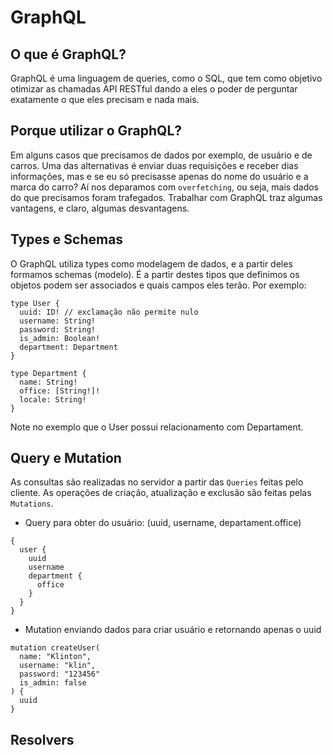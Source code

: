 # GraphQL

## O que é GraphQL?
GraphQL é uma linguagem de queries, como o SQL, que tem como objetivo otimizar as chamadas API RESTful dando a eles o poder de perguntar exatamente o que eles precisam e nada mais.

## Porque utilizar o GraphQL?
Em alguns casos que precisamos de dados por exemplo, de usuário e de carros. Uma das alternativas é enviar duas requisições e receber dias informações, mas e se eu só precisasse apenas do nome do usuário e a marca do carro? Aí nos deparamos com `overfetching`, ou seja, mais dados do que precisamos foram trafegados. Trabalhar com GraphQL traz algumas vantagens, e claro, algumas desvantagens.

## Types e Schemas
O GraphQL utiliza types como modelagem de dados, e a partir deles formamos schemas (modelo). É a partir destes tipos que definimos os objetos podem ser associados e quais campos eles terão. Por exemplo:
```
type User {
  uuid: ID! // exclamação não permite nulo
  username: String!
  password: String!
  is_admin: Boolean!
  department: Department
}

type Department {
  name: String!
  office: [String!]!
  locale: String!
}
```
Note no exemplo que o User possui relacionamento com Departament.

## Query e Mutation
As consultas são realizadas no servidor a partir das `Queries` feitas pelo cliente. As operações de criação, atualização e exclusão são feitas pelas `Mutations`.
- Query para obter do usuário: (uuid, username, departament.office)
```
{
  user {
    uuid
    username
    department {
      office
    }
  }
}
```
- Mutation enviando dados para criar usuário e retornando apenas o uuid
```
mutation createUser(
  name: "Klinton",
  username: "klin",
  password: "123456"
  is_admin: false
) {
  uuid
}
```

## Resolvers
